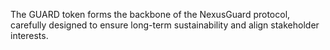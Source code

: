 The GUARD token forms the backbone of the NexusGuard protocol, carefully designed to ensure long-term sustainability and align stakeholder interests.
